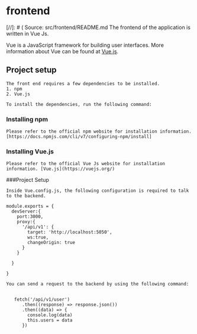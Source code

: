# frontend

[//]: # ( Source: src/frontend/README.md
The frontend of the application is written in Vue Js. 

Vue is a JavaScript framework for building user interfaces. 
More information about Vue can be found at [Vue.js](https://vuejs.org/).


## Project setup
```
The front end requires a few dependencies to be installed.
1. npm
2. Vue.js

To install the dependencies, run the following command:

```
### Installing npm
```
Please refer to the official npm website for installation information. [https://docs.npmjs.com/cli/v7/configuring-npm/install]

```
### Installing Vue.js
```
Please refer to the official Vue Js website for installation information. [Vue.js](https://vuejs.org/)

```
###Project Setup
```
Inside Vue.config.js, the following configuration is required to talk to the backend.

module.exports = {
  devServer:{
    port:3000,
    proxy:{
      '/api/v1': {
        target: 'http://localhost:5050',
        ws:true,
        changeOrigin: true
      }
    }

  }

}

You can send a request to the backend by using the following command:


   fetch('/api/v1/user')
      .then((response) => response.json())
      .then((data) => {
        console.log(data)
        this.users = data
      })
```

